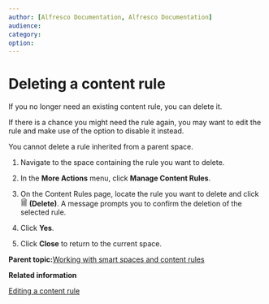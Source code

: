 ```yaml
---
author: [Alfresco Documentation, Alfresco Documentation]
audience: 
category: 
option: 
---
```


# Deleting a content rule

If you no longer need an existing content rule, you can delete it.

If there is a chance you might need the rule again, you may want to edit the rule and make use of the option to disable it instead.

You cannot delete a rule inherited from a parent space.

1.  Navigate to the space containing the rule you want to delete.

2.  In the **More Actions** menu, click **Manage Content Rules**.

3.  On the Content Rules page, locate the rule you want to delete and click ![Delete](../images/im-delete.png) **\(Delete\)**. A message prompts you to confirm the deletion of the selected rule.

4.  Click **Yes**.

5.  Click **Close** to return to the current space.


**Parent topic:**[Working with smart spaces and content rules](../concepts/cuh-smartspaces.md)

**Related information**  


[Editing a content rule](tuh-contentrule-edit.md)

